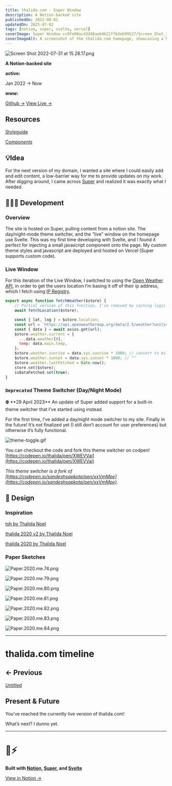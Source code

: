 ```yaml
---
title: thalida.com - Super Window
description: A Notion-backed site
publishedOn: 2022-08-01
updatedOn: 2025-07-02
tags: [notion, super, svelte, vercel]
coverImage: Super Window cc9fe00ac43d48aeb4621ffb3eb99527/Screen_Shot_2022-07-31_at_15.28.17.png
coverImageAlt: A screenshot of the thalida.com homepage, showcasing a Notion-backed site
---
```


![Screen Shot 2022-07-31 at 15.28.17.png](Super%20Window%20cc9fe00ac43d48aeb4621ffb3eb99527/Screen_Shot_2022-07-31_at_15.28.17.png)

**A Notion-backed site**

**active:**

Jan 2022 → Now

**www:**

[Github →](https://github.com/thalida/thalida.com)   [View Live →](https://thalida.com)

## Resources

[Styleguide](../../../../Styleguide%2024d14e3d46d14406b0a5d147a43f8e70.md)

[C*omponents*](../../../../Components%20f3c355a3d82c4d52b6dcbfe68b89e1e3.md)

## 💡Idea

For the next version of my domain, I wanted a site where I could easily add and edit content, a low-barrier way for me to provide updates on my work. After digging around, I came across [Super](https://super.so) and realized it was exactly what I needed.

## 👩🏾‍💻 Development

### Overview

The site is hosted on Super, pulling content from a notion site. The day/night-mode theme switcher, and the “live” window on the homepage use Svelte. This was my first time developing with Svelte, and I found it perfect for injecting a small javascript component onto the page. My custom theme styles and javascript are deployed and hosted on Vercel (Super supports custom code).

### Live Window

For this iteration of the Live Window, I switched to using the [Open Weather API](https://openweathermap.org/api), in order to get the users location I’m basing it off of their ip address, which I fetch using [IP Registry](https://ipregistry.co/).

```jsx
export async function fetchWeather($store) {
	// Partial version of this function, I've removed my caching logic
	await fetchLocation($store);

	const { lat, lng } = $store.location;
	const url = `https://api.openweathermap.org/data/2.5/weather?units=metric&lat=${lat}&lon=${lng}&appid=${OPEN_WEATHER_KEY}`;
	const { data } = await axios.get(url);
	$store.weather.current = {
	  ...data.weather[0],
	  temp: data.main.temp,
	};
	$store.weather.sunrise = data.sys.sunrise * 1000; // convert to milliseconds
	$store.weather.sunset = data.sys.sunset * 1000; // ^^
	$store.weather.lastFetched = Date.now();
	store.set($store);
	isDataFetched.set(true);
}
```

### `Deprecated` Theme Switcher (Day/Night Mode)

<aside>
⛔ **29 April 2023**
An update of Super added support for a built-in theme switcher that I’ve started using instead.

</aside>

For the first time, I’ve added a day/night mode switcher to my site. Finally in the future! It’s not finalized yet (I still don’t account for user preferences) but otherwise it’s fully functional.

![theme-toggle.gif](Super%20Window%20cc9fe00ac43d48aeb4621ffb3eb99527/theme-toggle.gif)

You can checkout the code and fork this theme switcher on codpen! [https://codepen.io/thalida/pen/XWEVVaj](https://codepen.io/thalida/pen/XWEVVaj)

*This theme switcher is a fork of [https://codepen.io/sandeshsapkota/pen/xxVmMpe](https://codepen.io/sandeshsapkota/pen/xxVmMpe).*

## 🎨 Design

### Inspiration

[tsh by Thalida Noel](https://dribbble.com/thalida/collections/2416474-tsh)

[thalida 2020 v2 by Thalida Noel](https://dribbble.com/thalida/collections/2130994-thalida-2020-v2)

[thalida 2020 by Thalida Noel](https://dribbble.com/thalida/collections/1686189-thalida-2020)

### Paper Sketches

![Paper.2020.me.74.png](Super%20Window%20cc9fe00ac43d48aeb4621ffb3eb99527/Paper.2020.me.74.png)

![Paper.2020.me.79.png](Super%20Window%20cc9fe00ac43d48aeb4621ffb3eb99527/Paper.2020.me.79.png)

![Paper.2020.me.80.png](Super%20Window%20cc9fe00ac43d48aeb4621ffb3eb99527/Paper.2020.me.80.png)

![Paper.2020.me.81.png](Super%20Window%20cc9fe00ac43d48aeb4621ffb3eb99527/Paper.2020.me.81.png)

![Paper.2020.me.82.png](Super%20Window%20cc9fe00ac43d48aeb4621ffb3eb99527/Paper.2020.me.82.png)

![Paper.2020.me.83.png](Super%20Window%20cc9fe00ac43d48aeb4621ffb3eb99527/Paper.2020.me.83.png)

![Paper.2020.me.84.png](Super%20Window%20cc9fe00ac43d48aeb4621ffb3eb99527/Paper.2020.me.84.png)

---

# thalida.com timeline

## ← Previous

[Untitled](Super%20Window%20cc9fe00ac43d48aeb4621ffb3eb99527/Untitled%200b355e6011f54568894c748e55d7eddc.csv)

## Present & Future

You’ve reached the currently live version of thalida.com!

What’s next? I dunno yet.

---

# 🦄⚡

**Built with [Notion](https://www.notion.so/product), [Super](https://super.so/), and [Svelte](https://svelte.dev/)**

[View in Notion →](https://tunl.link/zOadMW)
